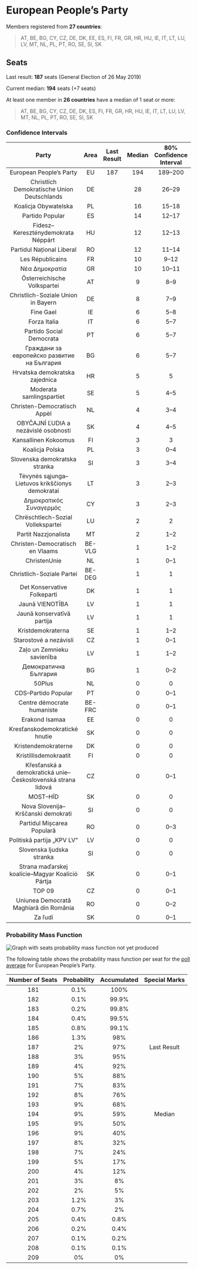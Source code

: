 # European People’s Party

Members registered from **27 countries**:

> AT, BE, BG, CY, CZ, DE, DK, EE, ES, FI, FR, GR, HR, HU, IE, IT, LT, LU, LV, MT, NL, PL, PT, RO, SE, SI, SK

## Seats

Last result: **187** seats (General Election of 26 May 2019)

Current median: **194** seats (+7 seats)

At least one member in **26 countries** have a median of 1 seat or more:

> AT, BE, BG, CY, CZ, DE, DK, ES, FI, FR, GR, HR, HU, IE, IT, LT, LU, LV, MT, NL, PL, PT, RO, SE, SI, SK

### Confidence Intervals

| Party | Area | Last Result | Median | 80% Confidence Interval | 90% Confidence Interval | 95% Confidence Interval | 99% Confidence Interval |
|:-----:|:----:|:-----------:|:------:|:-----------------------:|:-----------------------:|:-----------------------:|:-----------------------:|
| European People’s Party | EU | 187 | 194 | 189–200 | 188–201 | 186–203 | 184–205 |
| Christlich Demokratische Union Deutschlands | DE | | 28 | 26–29 | 26–30 | 26–31 | 25–32 |
| Koalicja Obywatelska | PL | | 16 | 15–18 | 15–19 | 14–19 | 14–20 |
| Partido Popular | ES | | 14 | 12–17 | 12–17 | 12–17 | 11–18 |
| Fidesz–Kereszténydemokrata Néppárt | HU | | 12 | 12–13 | 12–13 | 11–13 | 11–14 |
| Partidul Național Liberal | RO | | 12 | 11–14 | 11–14 | 10–15 | 10–15 |
| Les Républicains | FR | | 10 | 9–12 | 9–12 | 8–12 | 8–13 |
| Νέα Δημοκρατία | GR | | 10 | 10–11 | 10–11 | 10–11 | 9–12 |
| Österreichische Volkspartei | AT | | 9 | 8–9 | 8–10 | 8–10 | 8–10 |
| Christlich-Soziale Union in Bayern | DE | | 8 | 7–9 | 7–9 | 6–9 | 6–10 |
| Fine Gael | IE | | 6 | 5–8 | 5–8 | 5–8 | 3–8 |
| Forza Italia | IT | | 6 | 5–7 | 4–8 | 4–8 | 4–9 |
| Partido Social Democrata | PT | | 6 | 5–7 | 5–7 | 5–7 | 5–8 |
| Граждани за европейско развитие на България | BG | | 6 | 5–7 | 5–7 | 4–8 | 4–8 |
| Hrvatska demokratska zajednica | HR | | 5 | 5 | 4–5 | 4–6 | 4–6 |
| Moderata samlingspartiet | SE | | 5 | 4–5 | 4–5 | 3–5 | 3–5 |
| Christen-Democratisch Appèl | NL | | 4 | 3–4 | 2–4 | 2–4 | 2–4 |
| OBYČAJNÍ ĽUDIA a nezávislé osobnosti | SK | | 4 | 4–5 | 3–5 | 3–6 | 3–6 |
| Kansallinen Kokoomus | FI | | 3 | 3 | 2–3 | 2–3 | 2–3 |
| Koalicja Polska | PL | | 3 | 0–4 | 0–4 | 0–4 | 0–4 |
| Slovenska demokratska stranka | SI | | 3 | 3–4 | 3–4 | 3–4 | 2–4 |
| Tėvynės sąjunga–Lietuvos krikščionys demokratai | LT | | 3 | 2–3 | 2–4 | 2–4 | 2–4 |
| Δημοκρατικός Συναγερμός | CY | | 3 | 2–3 | 2–3 | 2–3 | 2–3 |
| Chrëschtlech-Sozial Vollekspartei | LU | | 2 | 2 | 2 | 2–3 | 2–3 |
| Partit Nazzjonalista | MT | | 2 | 1–2 | 1–2 | 1–2 | 1–2 |
| Christen-Democratisch en Vlaams | BE-VLG | | 1 | 1–2 | 1–2 | 1–2 | 1–2 |
| ChristenUnie | NL | | 1 | 0–1 | 0–1 | 0–1 | 0–1 |
| Christlich-Soziale Partei | BE-DEG | | 1 | 1 | 1 | 1 | 1 |
| Det Konservative Folkeparti | DK | | 1 | 1 | 1–2 | 1–2 | 0–2 |
| Jaunā VIENOTĪBA | LV | | 1 | 1 | 1 | 1–2 | 1–2 |
| Jaunā konservatīvā partija | LV | | 1 | 1 | 1 | 1 | 0–1 |
| Kristdemokraterna | SE | | 1 | 1–2 | 1–2 | 1–2 | 1–2 |
| Starostové a nezávislí | CZ | | 1 | 0–1 | 0–1 | 0–1 | 0–2 |
| Zaļo un Zemnieku savienība | LV | | 1 | 1–2 | 1–2 | 1–2 | 1–2 |
| Демократична България | BG | | 1 | 0–2 | 0–3 | 0–3 | 0–3 |
| 50Plus | NL | | 0 | 0 | 0 | 0 | 0 |
| CDS–Partido Popular | PT | | 0 | 0–1 | 0–1 | 0–1 | 0–1 |
| Centre démocrate humaniste | BE-FRC | | 0 | 0–1 | 0–1 | 0–1 | 0–1 |
| Erakond Isamaa | EE | | 0 | 0 | 0 | 0 | 0 |
| Kresťanskodemokratické hnutie | SK | | 0 | 0 | 0–1 | 0–1 | 0–1 |
| Kristendemokraterne | DK | | 0 | 0 | 0 | 0 | 0 |
| Kristillisdemokraatit | FI | | 0 | 0 | 0 | 0 | 0 |
| Křesťanská a demokratická unie–Československá strana lidová | CZ | | 0 | 0–1 | 0–1 | 0–1 | 0–2 |
| MOST–HÍD | SK | | 0 | 0 | 0 | 0 | 0 |
| Nova Slovenija–Krščanski demokrati | SI | | 0 | 0 | 0 | 0 | 0–1 |
| Partidul Mișcarea Populară | RO | | 0 | 0–3 | 0–3 | 0–3 | 0–3 |
| Politiskā partija „KPV LV” | LV | | 0 | 0 | 0 | 0 | 0–1 |
| Slovenska ljudska stranka | SI | | 0 | 0 | 0 | 0 | 0 |
| Strana maďarskej koalície–Magyar Koalíció Pártja | SK | | 0 | 0–1 | 0–1 | 0–1 | 0–1 |
| TOP 09 | CZ | | 0 | 0–1 | 0–1 | 0–1 | 0–1 |
| Uniunea Democrată Maghiară din România | RO | | 0 | 0–2 | 0–2 | 0–2 | 0–2 |
| Za ľudí | SK | | 0 | 0–1 | 0–1 | 0–1 | 0–1 |

### Probability Mass Function

![Graph with seats probability mass function not yet produced](average-2020-07-31-seats-pmf-europeanpeople’sparty.png "Seats Probability Mass Function")

The following table shows the probability mass function per seat for the [poll average](average-2020-07-31.html) for European People’s Party.

| Number of Seats | Probability | Accumulated | Special Marks |
|:---------------:|:-----------:|:-----------:|:-------------:|
| 181 | 0.1% | 100% |  |
| 182 | 0.1% | 99.9% |  |
| 183 | 0.2% | 99.8% |  |
| 184 | 0.4% | 99.5% |  |
| 185 | 0.8% | 99.1% |  |
| 186 | 1.3% | 98% |  |
| 187 | 2% | 97% | Last Result |
| 188 | 3% | 95% |  |
| 189 | 4% | 92% |  |
| 190 | 5% | 88% |  |
| 191 | 7% | 83% |  |
| 192 | 8% | 76% |  |
| 193 | 9% | 68% |  |
| 194 | 9% | 59% | Median |
| 195 | 9% | 50% |  |
| 196 | 9% | 40% |  |
| 197 | 8% | 32% |  |
| 198 | 7% | 24% |  |
| 199 | 5% | 17% |  |
| 200 | 4% | 12% |  |
| 201 | 3% | 8% |  |
| 202 | 2% | 5% |  |
| 203 | 1.2% | 3% |  |
| 204 | 0.7% | 2% |  |
| 205 | 0.4% | 0.8% |  |
| 206 | 0.2% | 0.4% |  |
| 207 | 0.1% | 0.2% |  |
| 208 | 0.1% | 0.1% |  |
| 209 | 0% | 0% |  |



